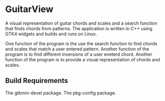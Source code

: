 # GuitarView
A visual representation of guitar chords and scales and a search function that finds chords from patterns.
The application is written in C++ using GTK4 widgets and builds and runs on Linux.

One function of the program is the use the search function to find chords and scales
that match a user entered pattern.
Another function of the program is to find different inversions of a user eneterd chord.
Another function of the program is to provide a visual representation of chords and scales.

Build Requirements
------------------
The gtkmm-devel package.
The pkg-config package.

